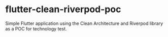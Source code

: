 # flutter-clean-riverpod-poc
Simple Flutter application using the Clean Architecture and Riverpod library as a POC for technology test.

